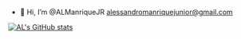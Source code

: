 - 👋 Hi, I’m @ALManriqueJR
 alessandromanriquejunior@gmail.com


[![AL's GitHub stats](https://github-readme-stats.vercel.app/api?username=ALManriqueJR)](https://github.com/ALManriqueJR/github-readme-stats)
